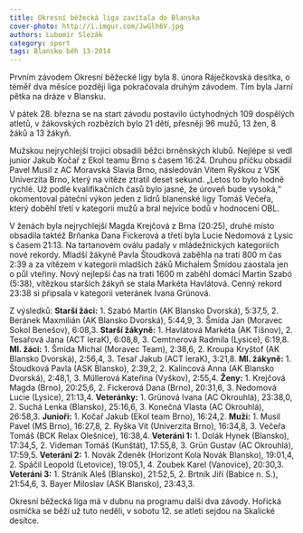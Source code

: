 ```yaml
---
title: Okresní běžecká liga zavítala do Blanska
cover-photo: http://i.imgur.com/JwGlh6V.jpg
authors: Lubomír Slezák
category: sport
tags: Blansko běh 13-2014
---
```


Prvním závodem Okresní běžecké ligy byla 8. února Ráječkovská desítka, o téměř dva měsíce později liga pokračovala druhým závodem. Tím byla Jarní pětka na dráze v Blansku.

V pátek 28. března se na start závodu postavilo úctyhodných 109 dospělých atletů, v žákovských rozbězích bylo 21 dětí, přesněji 96 mužů, 13 žen, 8 žáků a 13 žákyň.

Mužskou nejrychlejší trojici obsadili běžci brněnských klubů. Nejlépe si vedl junior Jakub Kočař z Ekol teamu Brno s časem 16:24. Druhou příčku obsadil Pavel Musil z AC Moravská Slavia Brno, následován Vítem Ryškou z VSK Univerzita Brno, který na vítěze ztratil deset sekund. „Letos to bylo hodně rychlé. Už podle kvalifikačních časů bylo jasné, že úroveň bude vysoká,“ okomentoval páteční výkon jeden z lídrů blanenské ligy Tomáš Večeřa, který doběhl třetí v kategorii mužů a bral nejvíce bodů v hodnocení OBL.

V ženách byla nejrychlejší Magda Krejčová z Brna (20:25), druhé místo obsadila taktéž Brňanka Dana Fickerová a třetí byla Lucie Nedomová z Lysic s časem 21:13. Na tartanovém oválu padaly v mládežnických kategoriích nové rekordy. Mladší žákyně Pavla Štoudková zaběhla na trati 800 m čas 2:39 a za vítězem v kategorii mladších žáků Michalem Šmídou zaostala jen o půl vteřiny. Nový nejlepší čas na trati 1600 m zaběhl domácí Martin Szabó (5:38), vítězkou starších žákyň se stala Markéta Havlátová. Cenný rekord 23:38 si připsala v kategorii veteránek Ivana Grünová.

Z výsledků: **Starší žáci:** 1. Szabó Martin (AK Blansko Dvorská), 5:37,5, 2. Beránek Maxmilián (AK Blansko Dvorská), 5:44,9, 3. Šmída Jan (Moravec Sokol Benešov), 6:08,3. **Starší žákyně:** 1. Havlátová Markéta (AK Tišnov), 2. Tesařová Jana (ACT leraK), 6:08,8, 3. Cemtnerová Radmila (Lysice), 6:19,8. **Ml. žáci:** 1. Šmída Michal (Moravec Team), 2:38,6, 2. Kroupa Kryštof (AK Blansko Dvorská), 2:56,4, 3. Tesař Jakub (ACT leraK), 3:21,8. **Ml. žákyně:** 1. Štoudková Pavla (ASK Blansko), 2:39,2, 2. Kalincová Anna (AK Blansko Dvorská), 2:48,1, 3. Müllerová Kateřina (Vyškov), 2:55,4. **Ženy:** 1. Krejčová Magda (Brno), 20:25,6, 2. Fickerová Dana (Brno), 20:31,6, 3. Nedomová Lucie (Lysice), 21:13,4. **Veteránky:** 1. Grünová Ivana (AC Okrouhlá), 23:38,0, 2. Suchá Lenka (Blansko), 25:16,6, 3. Konečná Vlasta (AC Okrouhlá), 26:58,3. **Junioři:** 1. Kočař Jakub (Ekol team Brno), 16:24,2. **Muži:** 1. Musil Pavel (MS Brno), 16:27,8, 2. Ryška Vít (Univerzita Brno), 16:34,8, 3. Večeřa Tomáš (BCK Relax Olešnice), 16:38,4. **Veteráni 1:** 1. Dolák Hynek (Blansko), 17:34,5, 2. Videman Tomáš (Kunštát), 17:55,8, 3. Grün Gustav (AC Okrouhlá), 17:59,5. **Veteráni 2:** 1. Novák Zdeněk (Horizont Kola Novák Blansko), 19:01,4, 2. Spáčil Leopold (Letovice), 19:05,1, 4. Zoubek Karel (Vanovice), 20:30,3. **Veteráni 3:** 1. Stráník Aleš (Blansko), 21:52,5, 2. Brtník Jiří (Babice n. S.), 21:54,6, 3. Bayer Miloslav (ASK Blansko), 23:43,3.

Okresní běžecká liga má v dubnu na programu další dva závody. Hořická osmička se běží už tuto neděli, v sobotu 12. se atleti sejdou na Skalické desítce.